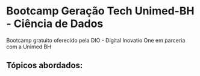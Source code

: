 # Bootcamp Geração Tech Unimed-BH - Ciência de Dados
Bootcamp gratuito oferecido pela DIO - Digital Inovatio One em parceria com a Unimed BH
## Tópicos abordados:
